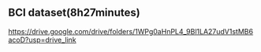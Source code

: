 ## BCI dataset(8h27minutes)
https://drive.google.com/drive/folders/1WPg0aHnPL4_9Bl1LA27udV1stMB6acoD?usp=drive_link
